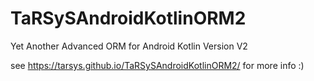 # TaRSySAndroidKotlinORM2

Yet Another Advanced ORM for Android Kotlin Version V2

see https://tarsys.github.io/TaRSySAndroidKotlinORM2/ for more info :)
